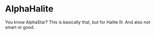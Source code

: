 # AlphaHalite
You know AlphaStar? This is basically that, but for Halite III. And also not smart or good. 
